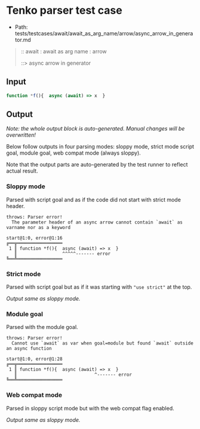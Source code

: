 # Tenko parser test case

- Path: tests/testcases/await/await_as_arg_name/arrow/async_arrow_in_generator.md

> :: await : await as arg name : arrow
>
> ::> async arrow in generator

## Input

`````js
function *f(){  async (await) => x  }
`````

## Output

_Note: the whole output block is auto-generated. Manual changes will be overwritten!_

Below follow outputs in four parsing modes: sloppy mode, strict mode script goal, module goal, web compat mode (always sloppy).

Note that the output parts are auto-generated by the test runner to reflect actual result.

### Sloppy mode

Parsed with script goal and as if the code did not start with strict mode header.

`````
throws: Parser error!
  The parameter header of an async arrow cannot contain `await` as varname nor as a keyword

start@1:0, error@1:16
╔══╦═════════════════
 1 ║ function *f(){  async (await) => x  }
   ║                 ^^^^^------- error
╚══╩═════════════════

`````

### Strict mode

Parsed with script goal but as if it was starting with `"use strict"` at the top.

_Output same as sloppy mode._

### Module goal

Parsed with the module goal.

`````
throws: Parser error!
  Cannot use `await` as var when goal=module but found `await` outside an async function

start@1:0, error@1:28
╔══╦═════════════════
 1 ║ function *f(){  async (await) => x  }
   ║                             ^------- error
╚══╩═════════════════

`````


### Web compat mode

Parsed in sloppy script mode but with the web compat flag enabled.

_Output same as sloppy mode._
